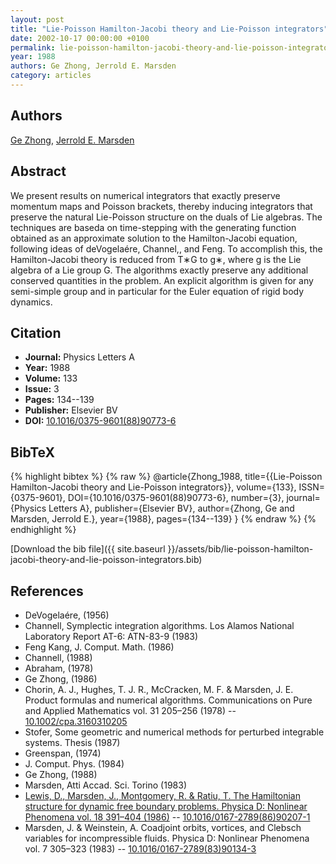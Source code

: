 ```yaml
---
layout: post
title: "Lie-Poisson Hamilton-Jacobi theory and Lie-Poisson integrators"
date: 2002-10-17 00:00:00 +0100
permalink: lie-poisson-hamilton-jacobi-theory-and-lie-poisson-integrators
year: 1988
authors: Ge Zhong, Jerrold E. Marsden
category: articles
---
```

 
## Authors
[Ge Zhong](authors/ge-zhong), [Jerrold E. Marsden](authors/jerrold-e-marsden)
 
## Abstract
We present results on numerical integrators that exactly preserve momentum maps and Poisson brackets, thereby inducing integrators that preserve the natural Lie-Poisson structure on the duals of Lie algebras. The techniques are baseda on time-stepping with the generating function obtained as an approximate solution to the Hamilton-Jacobi equation, following ideas of deVogelaére, Channel,, and Feng. To accomplish this, the Hamilton-Jacobi theory is reduced from T∗G to g∗, where g is the Lie algebra of a Lie group G. The algorithms exactly preserve any additional conserved quantities in the problem. An explicit algorithm is given for any semi-simple group and in particular for the Euler equation of rigid body dynamics.
 
## Citation
- **Journal:** Physics Letters A
- **Year:** 1988
- **Volume:** 133
- **Issue:** 3
- **Pages:** 134--139
- **Publisher:** Elsevier BV
- **DOI:** [10.1016/0375-9601(88)90773-6](https://doi.org/10.1016/0375-9601(88)90773-6)
 
## BibTeX
{% highlight bibtex %}
{% raw %}
@article{Zhong_1988,
  title={{Lie-Poisson Hamilton-Jacobi theory and Lie-Poisson integrators}},
  volume={133},
  ISSN={0375-9601},
  DOI={10.1016/0375-9601(88)90773-6},
  number={3},
  journal={Physics Letters A},
  publisher={Elsevier BV},
  author={Zhong, Ge and Marsden, Jerrold E.},
  year={1988},
  pages={134--139}
}
{% endraw %}
{% endhighlight %}
 
[Download the bib file]({{ site.baseurl }}/assets/bib/lie-poisson-hamilton-jacobi-theory-and-lie-poisson-integrators.bib)
 
## References
- DeVogelaére, (1956)
- Channell, Symplectic integration algorithms. Los Alamos National Laboratory Report AT-6: ATN-83-9 (1983)
- Feng Kang, J. Comput. Math. (1986)
- Channell, (1988)
- Abraham, (1978)
- Ge Zhong, (1986)
- Chorin, A. J., Hughes, T. J. R., McCracken, M. F. & Marsden, J. E. Product formulas and numerical algorithms. Communications on Pure and Applied Mathematics vol. 31 205–256 (1978) -- [10.1002/cpa.3160310205](https://doi.org/10.1002/cpa.3160310205)
- Stofer, Some geometric and numerical methods for perturbed integrable systems. Thesis (1987)
- Greenspan, (1974)
- J. Comput. Phys. (1984)
- Ge Zhong, (1988)
- Marsden, Atti Accad. Sci. Torino (1983)
- [Lewis, D., Marsden, J., Montgomery, R. & Ratiu, T. The Hamiltonian structure for dynamic free boundary problems. Physica D: Nonlinear Phenomena vol. 18 391–404 (1986)](the-hamiltonian-structure-for-dynamic-free-boundary-problems) -- [10.1016/0167-2789(86)90207-1](https://doi.org/10.1016/0167-2789(86)90207-1)
- Marsden, J. & Weinstein, A. Coadjoint orbits, vortices, and Clebsch variables for incompressible fluids. Physica D: Nonlinear Phenomena vol. 7 305–323 (1983) -- [10.1016/0167-2789(83)90134-3](https://doi.org/10.1016/0167-2789(83)90134-3)

